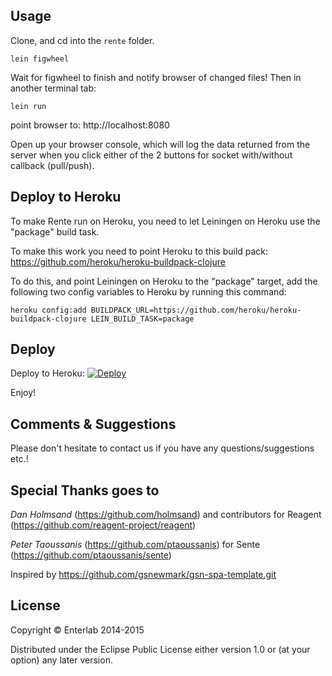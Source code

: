 ## Usage

Clone, and cd into the `rente` folder.

```
lein figwheel
```

Wait for figwheel to finish and notify browser of changed files! Then in another terminal tab:

```
lein run
```

point browser to:
http://localhost:8080

Open up your browser console, which will log the data returned from the server when you click either of the 2 buttons for socket with/without callback (pull/push).

## Deploy to Heroku

To make Rente run on Heroku, you need to let Leiningen on Heroku use the "package" build task.

To make this work you need to point Heroku to this build pack:
https://github.com/heroku/heroku-buildpack-clojure

To do this, and point Leiningen on Heroku to the "package" target, add the following two config variables to Heroku by running this command:

```
heroku config:add BUILDPACK_URL=https://github.com/heroku/heroku-buildpack-clojure LEIN_BUILD_TASK=package
```

## Deploy

Deploy to Heroku:
[![Deploy](https://www.herokucdn.com/deploy/button.png)](https://heroku.com/deploy)

Enjoy!

## Comments & Suggestions

Please don't hesitate to contact us if you have any questions/suggestions etc.!

## Special Thanks goes to


*Dan Holmsand* (https://github.com/holmsand) and contributors for Reagent (https://github.com/reagent-project/reagent)

*Peter Taoussanis* (https://github.com/ptaoussanis) for Sente (https://github.com/ptaoussanis/sente)

Inspired by https://github.com/gsnewmark/gsn-spa-template.git

## License

Copyright © Enterlab 2014-2015

Distributed under the Eclipse Public License either version 1.0 or (at
your option) any later version.
